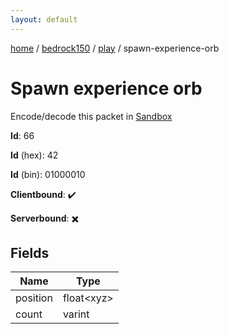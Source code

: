 ```yaml
---
layout: default
---
```


[home](/)  /  [bedrock150](/protocol/bedrock150)  /  [play](/protocol/bedrock150/play)  /  spawn-experience-orb

# Spawn experience orb

Encode/decode this packet in [Sandbox](../../../sandbox/bedrock150#play.spawn_experience_orb)

**Id**: 66

**Id** (hex): 42

**Id** (bin): 01000010

**Clientbound**: ✔️

**Serverbound**: ✖️

## Fields

Name | Type
---|---
position | float&lt;xyz&gt;
count | varint
